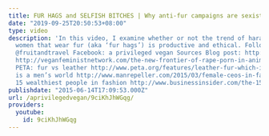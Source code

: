 ```yaml
---
title: FUR HAGS and SELFISH BITCHES | Why anti-fur campaigns are sexist and ineffective
date: "2019-09-25T20:50:53+08:00"
type: video
description: 'In this video, I examine whether or not the trend of harassing and shaming
  women that wear fur (aka ‘fur hags’) is productive and ethical. Follow me on Instagram
  @fruitandtravel Facebook: a privileged vegan Sources Blog post: http://www.easyvegan.info/2009/01/25/on-fur-hags-and-fucking-bitches/
  http://veganfeministnetwork.com/the-new-frontier-of-rape-porn-in-animal-rights/
  PETA: fur vs leather http://www.peta.org/features/leather-fur-which-is-worse/ Fashion
  is a men’s world http://www.manrepeller.com/2015/03/female-ceos-in-fashion.html
  15 wealthiest people in fashion http://www.businessinsider.com/the-15-wealthiest-people-in-fashion-2012-9'
publishdate: "2015-06-14T17:09:53.000Z"
url: /aprivilegedvegan/9ciKhJhWGqg/
providers:
  youtube:
    id: 9ciKhJhWGqg
---
```

